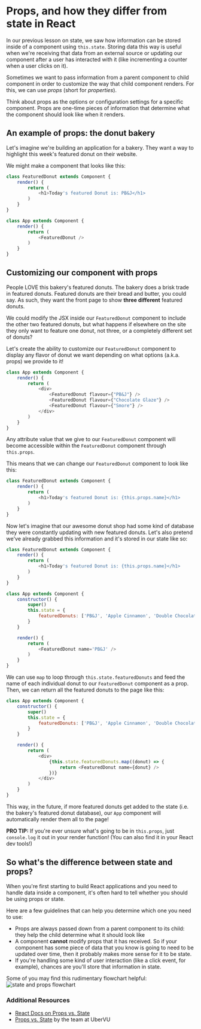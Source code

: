 # Props, and how they differ from state in React

In our previous lesson on state, we saw how information can be stored inside of a component using `this.state`. Storing data this way is useful when we're receiving that data from an external source or updating our component after a user has interacted with it (like incrementing a counter when a user clicks on it).

Sometimes we want to pass information from a parent component to child component in order to customize the way that child component renders. For this, we can use _props_ (short for _properties_).

Think about props as the options or configuration settings for a specific component. Props are one-time pieces of information that determine what the component should look like when it renders.

## An example of props: the donut bakery 
Let's imagine we're building an application for a bakery. They want a way to highlight this week's featured donut on their website. 

We might make a component that looks like this:

```javascript
class FeaturedDonut extends Component {
	render() {
		return (
			<h1>Today's featured Donut is: PB&J</h1>
		)
	}
}

class App extends Component {
	render() {
		return (
			<FeaturedDonut />
		)
	}
}
```

## Customizing our component with props
People LOVE this bakery's featured donuts. The bakery does a brisk trade in featured donuts. Featured donuts are their bread and butter, you could say. As such, they want the front page to show **three different** featured donuts.

We could modify the JSX inside our `FeaturedDonut` component to include the other two featured donuts, but what happens if elsewhere on the site they only want to feature one donut, not three, or a completely different set of donuts?

Let's create the ability to customize our `FeaturedDonut` component to display any flavor of donut we want depending on what options (a.k.a. props) we provide to it!

```javascript
class App extends Component {
	render() {
		return (
			<div>
				<FeaturedDonut flavour={"PB&J"} />
				<FeaturedDonut flavour={"Chocolate Glaze"} />
				<FeaturedDonut flavour={"Smore"} />
			</div>
		)
	}
}
```

Any attribute value that we give to our `FeaturedDonut` component will become accessible within the `FeaturedDonut` component through `this.props`. 

This means that we can change our `FeaturedDonut` component to look like this:

```javascript
class FeaturedDonut extends Component {
	render() {
		return (
			<h1>Today's featured Donut is: {this.props.name}</h1>
		)
	}
}
```

Now let's imagine that our awesome donut shop had some kind of database they were constantly updating with new featured donuts. Let's also pretend we've already grabbed this information and it's stored in our state like so:

```javascript
class FeaturedDonut extends Component {
	render() {
		return (
			<h1>Today's featured Donut is: {this.props.name}</h1>
		)
	}
}

class App extends Component {
	constructor() {
		super()
		this.state = {
			featuredDonuts: ['PB&J', 'Apple Cinnamon', 'Double Chocolate']
		}
	}

	render() {
		return (
			<FeaturedDonut name='PB&J' />
		)
	}
}
```

We can use `map` to loop through `this.state.featuredDonuts` and feed the name of each individual donut to our `FeaturedDonut` component as a prop. Then, we can return all the featured donuts to the page like this:

```javascript
class App extends Component {
	constructor() {
		super()
		this.state = {
			featuredDonuts: ['PB&J', 'Apple Cinnamon', 'Double Chocolate']
		}
	}

	render() {
		return (
			<div>
				{this.state.featuredDonuts.map((donut) => {
 					return <FeaturedDonut name={donut} />
				})}
			</div>
		)
	}
}
```

This way, in the future, if more featured donuts get added to the state (i.e. the bakery's featured donut database), our `App` component will automatically render them all to the page!

**PRO TIP:** If you're ever unsure what's going to be in `this.props`, just `console.log` it out in your render function! (You can also find it in your React dev tools!)

## So what's the difference between state and props?
When you're first starting to build React applications and you need to handle data inside a component, it's often hard to tell whether you should be using props or state.

Here are a few guidelines that can help you determine which one you need to use:
* Props are always passed down from a parent component to its child: they help the child determine what it should look like
* A component **cannot** modify props that it has received. So if your component has some piece of data that you know is going to need to be updated over time, then it probably makes more sense for it to be state.
* If you're handling some kind of user interaction (like a click event, for example), chances are you'll store that information in state.

Some of you may find this rudimentary flowchart helpful:
![state and props flowchart](https://hychalknotes.s3.amazonaws.com/state-props-flowchart-2018.png)

### Additional Resources
* [React Docs on Props vs. State](https://facebook.github.io/react/docs/state-and-lifecycle.html)
* [Props vs. State](https://github.com/uberVU/react-guide/blob/master/props-vs-state.md) by the team at UberVU
